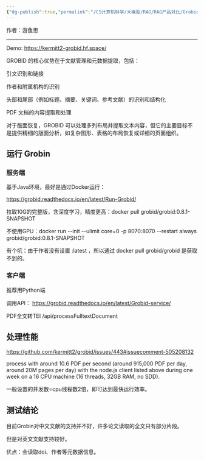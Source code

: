 ```yaml
---
{"dg-publish":true,"permalink":"/CS计算机科学/大模型/RAG/RAG产品对比/Grobid 专题/","noteIcon":"","created":"2024-06-22T22:30:29.391+08:00","updated":"2025-01-06T17:48:44.000+08:00"}
---
```



作者：游鱼思

---

Demo: https://kermitt2-grobid.hf.space/

GROBID 的核心优势在于文献管理和元数据提取，包括：

引文识别和链接

作者和附属机构的识别

头部和尾部（例如标题、摘要、关键词、参考文献）的识别和结构化

PDF 文档的内容提取和处理

对于版面恢复，GROBID 可以处理多列布局并提取文本内容，但它的主要目标不是提供精细的版面分析，如复杂图形、表格的布局恢复或详细的页面组织。

## 运行 Grobin
### 服务端

基于Java环境，最好是通过Docker运行：

https://grobid.readthedocs.io/en/latest/Run-Grobid/

拉取10G的完整版，含深度学习，精度更高：docker pull grobid/grobid:0.8.1-SNAPSHOT

不使用GPU：docker run --init --ulimit core=0 -p 8070:8070 --restart always grobid/grobid:0.8.1-SNAPSHOT

有个坑：由于作者没有设置 :latest ，所以通过 docker pull grobid/grobid 是获取不到的。

### 客户端

推荐用Python端

调用API： https://grobid.readthedocs.io/en/latest/Grobid-service/

PDF全文转TEI /api/processFulltextDocument

## 处理性能

https://github.com/kermitt2/grobid/issues/443#issuecomment-505208132

process with around 10.6 PDF per second (around 915,000 PDF per day, around 20M pages per day) with the node.js client listed above during one week on a 16 CPU machine (16 threads, 32GB RAM, no SDD).

一般设置的并发数=cpu线程数2倍，即可达到最快运行效率。

## 测试结论

目前Grobin对中文文献的支持并不好，许多论文读取的全文只有部分片段。

但是对英文文献支持较好。

优点：会读取doi、作者等元数据信息。